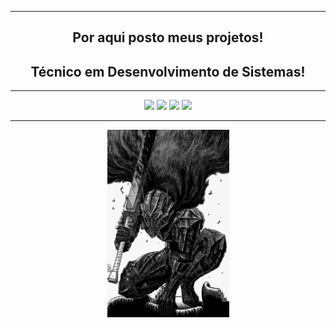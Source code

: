 
<div align="center">
  

<hr>
  <h2>Por aqui posto meus projetos!</h2>
  <h2>Técnico em Desenvolvimento de Sistemas!</h2>
<div/>
  
<hr>
  
<div align="center">
  <img height="100px" src="https://cdn.jsdelivr.net/gh/devicons/devicon/icons/canva/canva-original.svg" /> <img height="100px" src="https://cdn.jsdelivr.net/gh/devicons/devicon/icons/visualstudio/visualstudio-plain.svg" /> <img height="100px"  src="https://cdn.jsdelivr.net/gh/devicons/devicon/icons/html5/html5-original.svg" /> <img height="100px" src="https://cdn.jsdelivr.net/gh/devicons/devicon/icons/css3/css3-original.svg" />
<div/>
<hr>
<div align="center">
  <img height="300px" src="berserk-guts.gif"/>
<div/>
